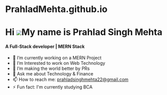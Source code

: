 # PrahladMehta.github.io

Hi ![](https://user-images.githubusercontent.com/18350557/176309783-0785949b-9127-417c-8b55-ab5a4333674e.gif)My name is Prahlad Singh Mehta
======================================================================================================================================
<h4>A Full-Stack developer | MERN Stack</h4>

- 🔭 I’m currently working on a MERN Project
- 🌱 I’m Interested to work on Web Technology
- 👯 I’m making the world better by PRs 
- 💬 Ask me about Technology & Finance
- 📫 How to reach me: prahladsinghmehta22@gmail.com
- ⚡ Fun fact: I'm currently studying BCA





